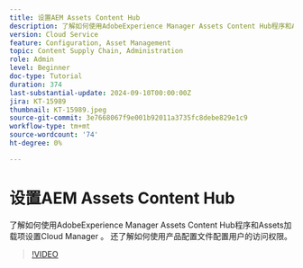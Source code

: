 ```yaml
---
title: 设置AEM Assets Content Hub
description: 了解如何使用AdobeExperience Manager Assets Content Hub程序和Assets加载项设置Cloud Manager 。 还了解如何使用产品配置文件配置用户的访问权限。
version: Cloud Service
feature: Configuration, Asset Management
topic: Content Supply Chain, Administration
role: Admin
level: Beginner
doc-type: Tutorial
duration: 374
last-substantial-update: 2024-09-10T00:00:00Z
jira: KT-15989
thumbnail: KT-15989.jpeg
source-git-commit: 3e7668067f9e001b92011a3735fc8debe829e1c9
workflow-type: tm+mt
source-wordcount: '74'
ht-degree: 0%

---
```



# 设置AEM Assets Content Hub

了解如何使用AdobeExperience Manager Assets Content Hub程序和Assets加载项设置Cloud Manager 。 还了解如何使用产品配置文件配置用户的访问权限。

>[!VIDEO](https://video.tv.adobe.com/v/3433513/?learn=on)

